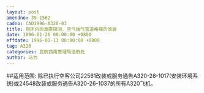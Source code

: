 ```yaml
---
layout: post
amendno: 39-1562
cadno: CAD1996-A320-03
title: 厕所内的烟雾探测、空气抽气管道格栅的改装
date: 1996-01-26 00:00:00 +0800
effdate: 1996-01-13 00:00:00 +0800
tag: A320
categories: 民航西南管理局适航处
author: 马力
---
```


##适用范围:
除已执行空客公司22561改装或服务通告A320-26-1017(安装环境系统)或24548改装或服务通告A320-26-1037的所有A320飞机。

